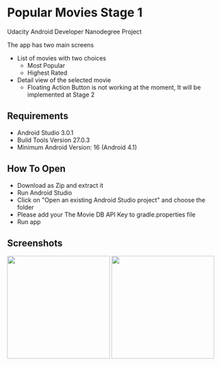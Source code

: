 # Popular Movies Stage 1
Udacity Android Developer Nanodegree Project

The app has two main screens
- List of movies with two choices
  - Most Popular
  - Highest Rated
- Detail view of the selected movie
  - Floating Action Button is not working at the moment, It will be implemented at Stage 2

## Requirements
- Android Studio 3.0.1
- Build Tools Version 27.0.3
- Minimum Android Version: 16 (Android 4.1)

## How To Open
- Download as Zip and extract it
- Run Android Studio
- Click on "Open an existing Android Studio project" and choose the folder
- Please add your The Movie DB API Key to gradle.properties file
- Run app

## Screenshots
<img src="https://scontent-otp1-1.xx.fbcdn.net/v/t31.0-8/28515904_166398364015036_5274720578028293002_o.jpg?oh=011aac85f213827d48bad44e482318f6&oe=5B45D5AD" width="240px"> <img src="https://scontent-otp1-1.xx.fbcdn.net/v/t31.0-8/28617126_166398347348371_6110070311526625573_o.jpg?oh=37ed54669eee1db5f585c0a2e6c68c24&oe=5B0DC22E" width="240px">
